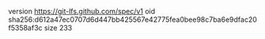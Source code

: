 version https://git-lfs.github.com/spec/v1
oid sha256:d612a47ec0707d6d447bb425567e42775fea0bee98c7ba6e9dfac20f5358af3c
size 233
